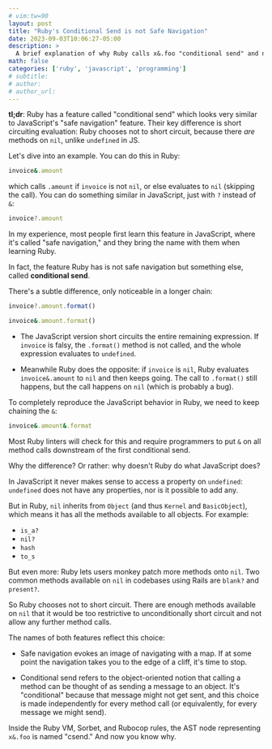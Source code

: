 ```yaml
---
# vim:tw=90
layout: post
title: "Ruby's Conditional Send is not Safe Navigation"
date: 2023-09-03T10:06:27-05:00
description: >
  A brief explanation of why Ruby calls x&.foo "conditional send" and not "safe navigation."
math: false
categories: ['ruby', 'javascript', 'programming']
# subtitle:
# author:
# author_url:
---
```


**tl;dr**: Ruby has a feature called "conditional send" which looks very similar to JavaScript's "safe navigation" feature. Their key difference is short circuiting evaluation: Ruby chooses not to short circuit, because there *are* methods on `nil`, unlike `undefined` in JS.

Let's dive into an example. You can do this in Ruby:

```ruby
invoice&.amount
```

which calls `.amount` if `invoice` is not `nil`, or else evaluates to `nil` (skipping the call). You can do something similar in JavaScript, just with `?` instead of `&`:

```js
invoice?.amount
```

In my experience, most people first learn this feature in JavaScript, where it's called "safe navigation," and they bring the name with them when learning Ruby.

In fact, the feature Ruby has is not safe navigation but something else, called **conditional send**.

There's a subtle difference, only noticeable in a longer chain:

```js
invoice?.amount.format()
```

```ruby
invoice&.amount.format()
```

- The JavaScript version short circuits the entire remaining expression. If `invoice` is falsy, the `.format()` method is not called, and the whole expression evaluates to `undefined`.

- Meanwhile Ruby does the opposite: if `invoice` is `nil`, Ruby evaluates `invoice&.amount` to `nil` and then keeps going. The call to `.format()` still happens, but the call happens on `nil` (which is probably a bug).

To completely reproduce the JavaScript behavior in Ruby, we need to keep chaining the `&`:

```ruby
invoice&.amount&.format
```

Most Ruby linters will check for this and require programmers to put `&` on all method calls downstream of the first conditional send.

Why the difference? Or rather: why doesn't Ruby do what JavaScript does?

In JavaScript it never makes sense to access a property on `undefined`: `undefined` does not have any properties, nor is it possible to add any.

But in Ruby, `nil` inherits from `Object` (and thus `Kernel` and `BasicObject`), which means it has all the methods available to all objects. For example:

- `is_a?`
- `nil?`
- `hash`
- `to_s`

But even more: Ruby lets users monkey patch more methods onto `nil`. Two common methods available on `nil` in codebases using Rails are `blank?` and `present?`.

So Ruby chooses not to short circuit. There are enough methods available on `nil` that it would be too restrictive to unconditionally short circuit and not allow any further method calls.

The names of both features reflect this choice:

- Safe navigation evokes an image of navigating with a map. If at some point the navigation takes you to the edge of a cliff, it's time to stop.

- Conditional send refers to the object-oriented notion that calling a method can be thought of as sending a message to an object. It's "conditional" because that message might not get sent, and this choice is made independently for every method call (or equivalently, for every message we might send).

Inside the Ruby VM, Sorbet, and Rubocop rules, the AST node representing `x&.foo` is named "csend." And now you know why.

